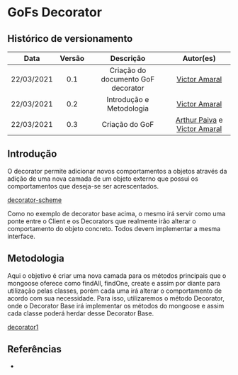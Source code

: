# GoFs Decorator

## Histórico de versionamento

|    Data    | Versão |                    Descrição                     |                                              Autor(es)                                              |
| :--------: | :----: | :----------------------------------------------: | :-------------------------------------------------------------------------------------------------: |
| 22/03/2021 |  0.1   |             Criação do documento GoF decorator             | [Victor Amaral](https://github.com/victoramaralc) |
| 22/03/2021 |  0.2   |             Introdução e Metodologia       | [Victor Amaral](https://github.com/victoramaralc) |
| 22/03/2021 |  0.3   |             Criação do GoF             | [Arthur Paiva](https://github.com/ArthurPaivaT) e [Victor Amaral](https://github.com/victoramaralc) |

## Introdução

O decorator permite adicionar novos comportamentos a objetos através da adição de uma nova camada de um objeto externo que possui os comportamentos que deseja-se ser acrescentados.

[decorator-scheme](../../../assets/images/05-padroesDeProjeto/Gofs/decoratorExample.png)

Como no exemplo de decorator base acima, o mesmo irá servir como uma ponte entre o Client e os Decorators que realmente irão alterar o comportamento do objeto concreto. Todos devem implementar a mesma interface.

## Metodologia 

Aqui o objetivo é criar uma nova camada para os métodos principais que o mongoose oferece como findAll, findOne, create e assim por diante para utilização pelas classes, porém cada uma irá alterar o comportamento de acordo com sua necessidade. Para isso, utilizaremos o método Decorator, onde o Decorator Base irá implementar os métodos do mongoose e assim cada classe poderá herdar desse Decorator Base.

[decorator1]()


## Referências

- 